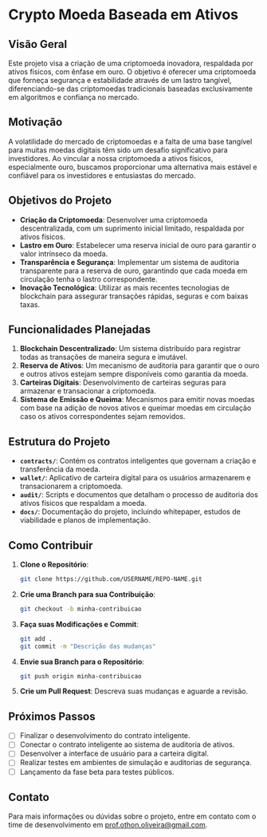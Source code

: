 # Crypto Moeda Baseada em Ativos

## Visão Geral

Este projeto visa a criação de uma criptomoeda inovadora, respaldada por ativos físicos, com ênfase em ouro. O objetivo é oferecer uma criptomoeda que forneça segurança e estabilidade através de um lastro tangível, diferenciando-se das criptomoedas tradicionais baseadas exclusivamente em algoritmos e confiança no mercado.

## Motivação

A volatilidade do mercado de criptomoedas e a falta de uma base tangível para muitas moedas digitais têm sido um desafio significativo para investidores. Ao vincular a nossa criptomoeda a ativos físicos, especialmente ouro, buscamos proporcionar uma alternativa mais estável e confiável para os investidores e entusiastas do mercado.

## Objetivos do Projeto

- **Criação da Criptomoeda**: Desenvolver uma criptomoeda descentralizada, com um suprimento inicial limitado, respaldada por ativos físicos.
- **Lastro em Ouro**: Estabelecer uma reserva inicial de ouro para garantir o valor intrínseco da moeda.
- **Transparência e Segurança**: Implementar um sistema de auditoria transparente para a reserva de ouro, garantindo que cada moeda em circulação tenha o lastro correspondente.
- **Inovação Tecnológica**: Utilizar as mais recentes tecnologias de blockchain para assegurar transações rápidas, seguras e com baixas taxas.

## Funcionalidades Planejadas

1. **Blockchain Descentralizado**: Um sistema distribuído para registrar todas as transações de maneira segura e imutável.
2. **Reserva de Ativos**: Um mecanismo de auditoria para garantir que o ouro e outros ativos estejam sempre disponíveis como garantia da moeda.
3. **Carteiras Digitais**: Desenvolvimento de carteiras seguras para armazenar e transacionar a criptomoeda.
4. **Sistema de Emissão e Queima**: Mecanismos para emitir novas moedas com base na adição de novos ativos e queimar moedas em circulação caso os ativos correspondentes sejam removidos.

## Estrutura do Projeto

- **`contracts/`**: Contém os contratos inteligentes que governam a criação e transferência da moeda.
- **`wallet/`**: Aplicativo de carteira digital para os usuários armazenarem e transacionarem a criptomoeda.
- **`audit/`**: Scripts e documentos que detalham o processo de auditoria dos ativos físicos que respaldam a moeda.
- **`docs/`**: Documentação do projeto, incluindo whitepaper, estudos de viabilidade e planos de implementação.

## Como Contribuir

1. **Clone o Repositório**:
    ```bash
    git clone https://github.com/USERNAME/REPO-NAME.git
    ```

2. **Crie uma Branch para sua Contribuição**:
    ```bash
    git checkout -b minha-contribuicao
    ```

3. **Faça suas Modificações e Commit**:
    ```bash
    git add .
    git commit -m "Descrição das mudanças"
    ```

4. **Envie sua Branch para o Repositório**:
    ```bash
    git push origin minha-contribuicao
    ```

5. **Crie um Pull Request**: Descreva suas mudanças e aguarde a revisão.

## Próximos Passos

- [ ] Finalizar o desenvolvimento do contrato inteligente.
- [ ] Conectar o contrato inteligente ao sistema de auditoria de ativos.
- [ ] Desenvolver a interface de usuário para a carteira digital.
- [ ] Realizar testes em ambientes de simulação e auditorias de segurança.
- [ ] Lançamento da fase beta para testes públicos.

## Contato

Para mais informações ou dúvidas sobre o projeto, entre em contato com o time de desenvolvimento em [prof.othon.oliveira@gmail.com](mailto:prof.othon.oliveira@gmail.com).
